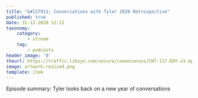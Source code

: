 ```yaml
---
title: "&#127911; Conversations with Tyler 2020 Retrospective"
published: true
date: 31-12-2020 12:12
taxonomy:
    category:
        - stream
    tag:
        - podcasts
header_image: '0'
theurl: https://traffic.libsyn.com/secure/cowenconvos/CWT-117-EOY-v3.mp3?dest-id=850607
image: artwork-resized.png
template: item
--- 
```

Episode summary: Tyler looks back on a new year of conversations
